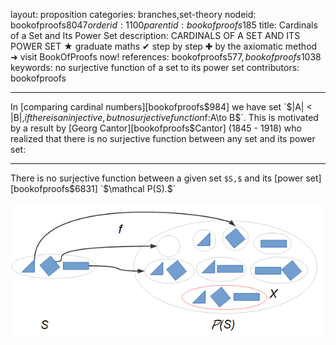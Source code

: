 layout: proposition
categories: branches,set-theory
nodeid: bookofproofs$8047
orderid: 1100
parentid: bookofproofs$185
title: Cardinals of a Set and Its Power Set
description: CARDINALS OF A SET AND ITS POWER SET ★ graduate maths ✔ step by step ✚ by the axiomatic method ➜ visit BookOfProofs now!
references: bookofproofs$577,bookofproofs$1038
keywords: no surjective function of a set to its power set
contributors: bookofproofs


---
In [comparing cardinal numbers][bookofproofs$984] we have set `$|A| < |B|,$` if there is an injective, but no surjective function `$f:A\to B$`. This is motivated by a result by [Georg Cantor][bookofproofs$Cantor] (1845 - 1918) who realized that there is no surjective function between any set and its power set:

---

There is no surjective function between a given set `$S,$` and its [power set][bookofproofs$6831] `$\mathcal P(S).$`


![cantorpowerset](https://github.com/bookofproofs/bookofproofs.github.io/blob/main/_sources/_assets/images/examples/cantorpowerset.png?raw=true)

